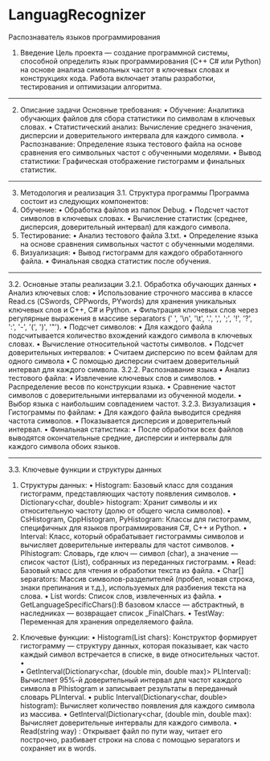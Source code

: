# LanguagRecognizer
Распознаватель языков программирования
1. Введение
Цель проекта — создание программной системы, способной определить язык программирования (C++ С# или Python) на основе анализа символьных частот в ключевых словах и конструкциях кода. Работа включает этапы разработки, тестирования и оптимизации алгоритма.
________________________________________
2. Описание задачи
Основные требования:
•	Обучение: Аналитика обучающих файлов для сбора статистики по символам в ключевых словах.
•	Статистический анализ: Вычисление среднего значения, дисперсии и доверительного интервала для каждого символа.
•	Распознавание: Определение языка тестового файла на основе сравнения его символьных частот с обученными моделями.
•	Вывод статистики: Графическая отображение гистограмм и финальных статистик.
________________________________________
3. Методология и реализация
3.1. Структура программы
Программа состоит из следующих компонентов:
1.	Обучение:
•	Обработка файлов из папок Debug.
•	Подсчет частот символов в ключевых словах.
•	Вычисление статистик (среднее, дисперсия, доверительный интервал) для каждого символа.
2.	Тестирование:
•	Анализ тестового файла 3.txt.
•	Определение языка на основе сравнения символьных частот с обученными моделями.
3.	Визуализация:
•	Вывод гистограмм для каждого обработанного файла.
•	Финальная сводка статистик после обучения.
________________________________________
3.2. Основные этапы реализации
3.2.1. Обработка обучающих данных
•	Анализ ключевых слов:
•	Использование строчного массива в классе Read.cs (СSwords, CPPwords, PYwords) для хранения уникальных ключевых слов и C++, C#  и Python.
•	Фильтрация ключевых слов через регулярные выражения в массиве separators (' ', '\n', '\t', '.', ',', ';', '!', '?', ':', '-', '(', ')', '"').
•	Подсчет символов:
•	Для каждого файла подсчитывается количество вхождений каждого символа в ключевых словах.
•	Вычисление относительной частоты символов.
•	Подсчет доверительных интервалов:
•	Считаем дисперсию по всем файлам для одного символа
•	С помощью дисперсии считаем доверительный интервал для каждого символа.
3.2.2. Распознавание языка
•	Анализ тестового файла:
•	Извлечение ключевых слов и символов.
•	Распределение весов по конструкции языка.
•	Сравнение частот символов с доверительными интервалами из обученной модели.
•	Выбор языка с наибольшим совпадением частот.
3.2.3. Визуализация
•	Гистограммы по файлам:
•	Для каждого файла выводится средняя частота символов.
•	Показывается дисперсия и доверительный интервал.
•	Финальная статистика:
•	После обработки всех файлов выводятся окончательные средние, дисперсии и интервалы для каждого символа обоих языков.
________________________________________
3.3. Ключевые функции и структуры данных
1.	Структуры данных:
•	Histogram: Базовый класс для создания гистограмм, представляющих частоту появления символов.
•	Dictionary<char, double> histogram: Хранит символы и их относительную частоту (долю от общего числа символов).
•	CsHistogram, CppHistogram, PyHistogram: Классы для гистограмм, специфичных для языков программирования C#, C++ и Python.
•	Interval: Класс, который обрабатывает гистограммы символов и вычисляет доверительные интервалы для частот символов.
•	Plhistogram: Словарь, где ключ — символ (char), а значение — список частот (List<double>), собранных из переданных гистограмм.
•	Read: Базовый класс для чтения и обработки текста из файла.
•	Char[] separators: Массив символов-разделителей (пробел, новая строка, знаки препинания и т.д.), используемых для разбиения текста на слова. 
•	List<string> words: Список слов, извлеченных из файла.
•	GetLanguageSpecificChars():В базовом классе — абстрактный, в наследниках — возвращает список _FinalChars.
•	TestWay: Переменная для хранения определяемого файла.


2.	Ключевые функции:
•	Histogram(List<char> chars): Конструктор формирует гистограмму — структуру данных, которая показывает, как часто каждый символ встречается в списке, в виде относительных частот.
•	
•	GetInterval(Dictionary<char, (double min, double max)> PLInterval): Вычисляет 95%-й доверительный интервал для частот каждого символа в Plhistogram и записывает результаты в переданный словарь PLInterval.
•	public Interval(Dictionary<char, double> histogram): Вычисляет количество появления для каждого символа из массива.
•	GetInterval(Dictionary<char, (double min, double max): Вычисляет доверительные интервалы для каждого символа.
•	Read(string way) : Открывает файл по пути way, читает его построчно, разбивает строки на слова с помощью separators и сохраняет их в words.
